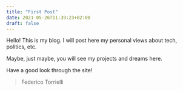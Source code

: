 ```yaml
---
title: "First Post"
date: 2021-05-26T11:39:23+02:00
draft: false
---
```


Hello! This is my blog.
I will post here my personal views about tech, politics, etc.

Maybe, just maybe, you will see my projects and dreams here.

Have a good look through the site!

> Federico Torrielli
